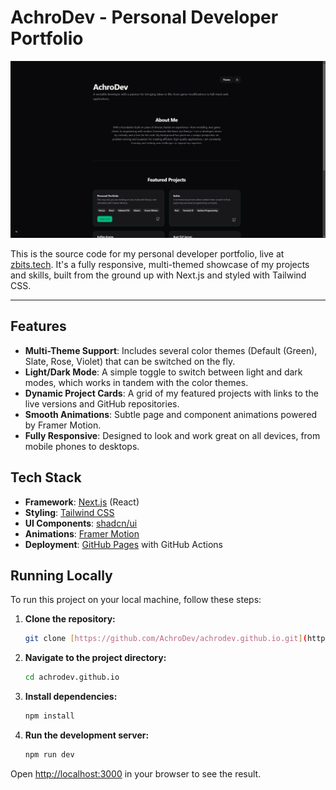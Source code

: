 # AchroDev - Personal Developer Portfolio

![Portfolio Screenshot 1](public\images\portfolio_screenshot_1.png)

This is the source code for my personal developer portfolio, live at [zbits.tech](https://zbits.tech). It's a fully responsive, multi-themed showcase of my projects and skills, built from the ground up with Next.js and styled with Tailwind CSS.

---

## Features

-   **Multi-Theme Support**: Includes several color themes (Default (Green), Slate, Rose, Violet) that can be switched on the fly.
-   **Light/Dark Mode**: A simple toggle to switch between light and dark modes, which works in tandem with the color themes.
-   **Dynamic Project Cards**: A grid of my featured projects with links to the live versions and GitHub repositories.
-   **Smooth Animations**: Subtle page and component animations powered by Framer Motion.
-   **Fully Responsive**: Designed to look and work great on all devices, from mobile phones to desktops.

## Tech Stack

-   **Framework**: [Next.js](https://nextjs.org/) (React)
-   **Styling**: [Tailwind CSS](https://tailwindcss.com/)
-   **UI Components**: [shadcn/ui](https://ui.shadcn.com/)
-   **Animations**: [Framer Motion](https://www.framer.com/motion/)
-   **Deployment**: [GitHub Pages](https://pages.github.com/) with GitHub Actions

## Running Locally

To run this project on your local machine, follow these steps:

1.  **Clone the repository:**
    ```bash
    git clone [https://github.com/AchroDev/achrodev.github.io.git](https://github.com/AchroDev/achrodev.github.io.git)
    ```

2.  **Navigate to the project directory:**
    ```bash
    cd achrodev.github.io
    ```

3.  **Install dependencies:**
    ```bash
    npm install
    ```

4.  **Run the development server:**
    ```bash
    npm run dev
    ```

Open [http://localhost:3000](http://localhost:3000) in your browser to see the result.